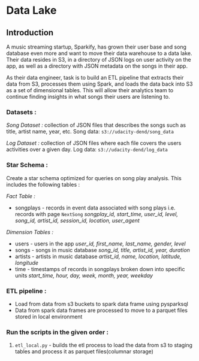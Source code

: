 # Data Lake

## Introduction
A music streaming startup, Sparkify, has grown their user base and song database even more and want to move their data warehouse to a data lake. Their data resides in S3, in a directory of JSON logs on user activity on the app, as well as a directory with JSON metadata on the songs in their app.

As their data engineer, task is to build an ETL pipeline that extracts their data from S3, processes them using Spark, and loads the data back into S3 as a set of dimensional tables. This will allow their analytics team to continue finding insights in what songs their users are listening to.

### Datasets :
*Song Dataset :* collection of JSON files that describes the songs such as title, artist name, year, etc.
Song data: `s3://udacity-dend/song_data`

*Log Dataset :* collection of JSON files where each file covers the users activities over a given day.
Log data: `s3://udacity-dend/log_data`

### Star Schema :
Create a star schema optimized for queries on song play analysis. This includes the following tables :

*Fact Table :*
- songplays - records in event data associated with song plays i.e. records with page `NextSong`
*songplay_id, start_time, user_id, level, song_id, artist_id, session_id, location, user_agent*

*Dimension Tables :*
  - users - users in the app
*user_id, first_name, last_name, gender, level*
  - songs - songs in music database
*song_id, title, artist_id, year, duration*
  - artists - artists in music database
*artist_id, name, location, latitude, longitude*
  - time - timestamps of records in songplays broken down into specific units
*start_time, hour, day, week, month, year, weekday*

### ETL pipeline :

 - Load from data from s3 buckets to spark data frame using pysparksql
 - Data from spark data frames are processed to move to a parquet files stored in local environment
 
  ### Run the scripts in the given order :

1. `etl_local.py` - builds the etl process to load the data from s3 to staging tables and process it as parquet files(columnar storage)
